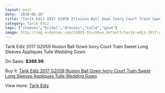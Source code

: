 ```yaml
---
layout: post
date: '2018-05-26'
title: "Tarik Ediz 2017 G2059 Illusion Ball Gown Ivory Court Train Sweet Long Sleeves Appliques Tulle Wedding Gown"
category: Tarik Ediz
tags: ["sleeves","bridal","dresses","tulle","gown"]
image: http://img.eudances.com/23903-thickbox_default/tarik-ediz-2017-g2059-illusion-ball-gown-ivory-court-train-sweet-long-sleeves-appliques-tulle-wedding-gown.jpg
---
```

Tarik Ediz 2017 G2059 Illusion Ball Gown Ivory Court Train Sweet Long Sleeves Appliques Tulle Wedding Gown

On Sales: **$388.98**
<a href="https://www.eudances.com/en/tarik-ediz/7992-tarik-ediz-2017-g2059-illusion-ball-gown-ivory-court-train-sweet-long-sleeves-appliques-tulle-wedding-gown.html"><amp-img layout="responsive" width="600" height="600" src="//img.eudances.com/23903-thickbox_default/tarik-ediz-2017-g2059-illusion-ball-gown-ivory-court-train-sweet-long-sleeves-appliques-tulle-wedding-gown.jpg" alt="Tarik Ediz 2017 G2059 Illusion Ball Gown Ivory Court Train Sweet Long Sleeves Appliques Tulle Wedding Gown 0" /></a>
<a href="https://www.eudances.com/en/tarik-ediz/7992-tarik-ediz-2017-g2059-illusion-ball-gown-ivory-court-train-sweet-long-sleeves-appliques-tulle-wedding-gown.html"><amp-img layout="responsive" width="600" height="600" src="//img.eudances.com/23904-thickbox_default/tarik-ediz-2017-g2059-illusion-ball-gown-ivory-court-train-sweet-long-sleeves-appliques-tulle-wedding-gown.jpg" alt="Tarik Ediz 2017 G2059 Illusion Ball Gown Ivory Court Train Sweet Long Sleeves Appliques Tulle Wedding Gown 1" /></a>

Buy it: [Tarik Ediz 2017 G2059 Illusion Ball Gown Ivory Court Train Sweet Long Sleeves Appliques Tulle Wedding Gown](https://www.eudances.com/en/tarik-ediz/7992-tarik-ediz-2017-g2059-illusion-ball-gown-ivory-court-train-sweet-long-sleeves-appliques-tulle-wedding-gown.html "Tarik Ediz 2017 G2059 Illusion Ball Gown Ivory Court Train Sweet Long Sleeves Appliques Tulle Wedding Gown")

View more: [Tarik Ediz](https://www.eudances.com/en/109-tarik-ediz "Tarik Ediz")